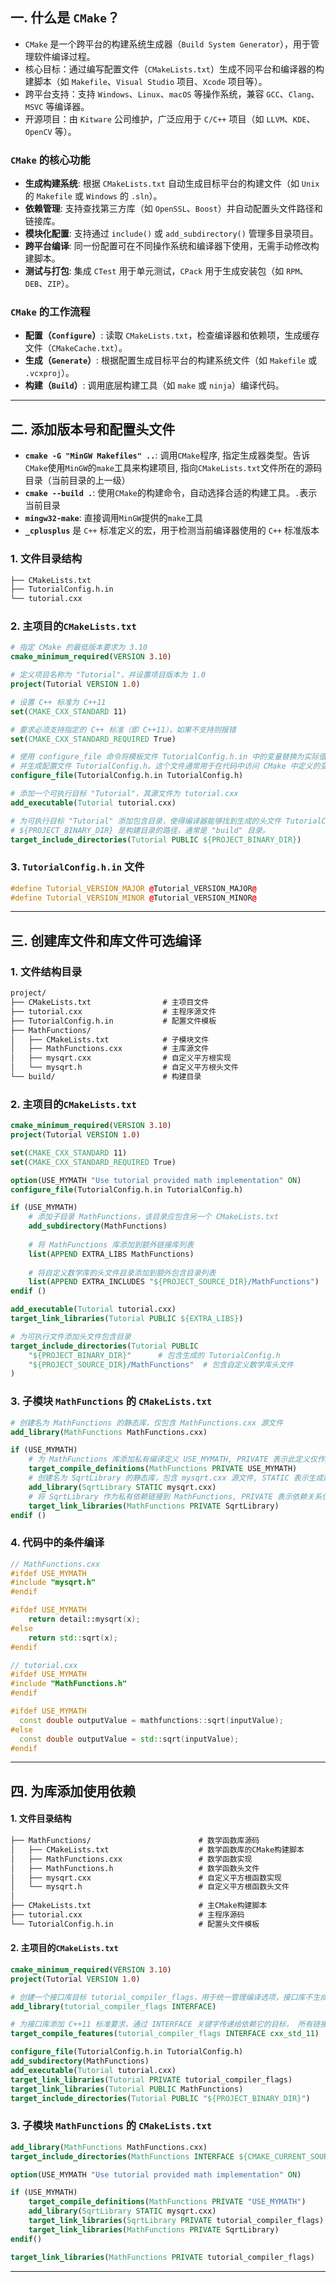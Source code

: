 ## 一. 什么是 `CMake`？
- `CMake` 是一个跨平台的构建系统生成器（`Build System Generator`），用于管理软件编译过程。
- 核心目标：通过编写配置文件（`CMakeLists.txt`）生成不同平台和编译器的构建脚本（如 `Makefile`、`Visual Studio` 项目、`Xcode` 项目等）。
- 跨平台支持：支持 `Windows`、`Linux`、`macOS` 等操作系统，兼容 `GCC`、`Clang`、`MSVC` 等编译器。
- 开源项目：由 `Kitware` 公司维护，广泛应用于 `C/C++` 项目（如 `LLVM`、`KDE`、`OpenCV` 等）。

### `CMake` 的核心功能
- **生成构建系统**: 根据 `CMakeLists.txt` 自动生成目标平台的构建文件（如 `Unix` 的 `Makefile` 或 `Windows` 的 `.sln`）。
- **依赖管理**: 支持查找第三方库（如 `OpenSSL`、`Boost`）并自动配置头文件路径和链接库。
- **模块化配置**: 支持通过 `include()` 或 `add_subdirectory()` 管理多目录项目。
- **跨平台编译**: 同一份配置可在不同操作系统和编译器下使用，无需手动修改构建脚本。
- **测试与打包**: 集成 `CTest` 用于单元测试，`CPack` 用于生成安装包（如 `RPM`、`DEB`、`ZIP`）。

### `CMake` 的工作流程
- **配置（`Configure`）**: 读取 `CMakeLists.txt`，检查编译器和依赖项，生成缓存文件（`CMakeCache.txt`）。
- **生成（`Generate`）**: 根据配置生成目标平台的构建系统文件（如 `Makefile` 或 `.vcxproj`）。
- **构建（`Build`）**: 调用底层构建工具（如 `make` 或 `ninja`）编译代码。

---

## 二. 添加版本号和配置头文件

- **`cmake -G "MinGW Makefiles" ..`**: 调用`CMake`程序, 指定生成器类型。告诉`CMake`使用`MinGW`的`make`工具来构建项目, 指向`CMakeLists.txt`文件所在的源码目录（当前目录的上一级）
- **`cmake --build .`**: 使用`CMake`的构建命令，自动选择合适的构建工具。`.`表示当前目录
- **`mingw32-make`**: 直接调用`MinGW`提供的`make`工具
- **`_cplusplus`** 是 `C++` 标准定义的宏，用于检测当前编译器使用的 `C++` 标准版本

### 1. 文件目录结构
```txt
├── CMakeLists.txt
├── TutorialConfig.h.in
└── tutorial.cxx
```

### 2. 主项目的`CMakeLists.txt`
```cmake
# 指定 CMake 的最低版本要求为 3.10
cmake_minimum_required(VERSION 3.10)

# 定义项目名称为 "Tutorial"，并设置项目版本为 1.0
project(Tutorial VERSION 1.0)

# 设置 C++ 标准为 C++11
set(CMAKE_CXX_STANDARD 11)

# 要求必须支持指定的 C++ 标准（即 C++11），如果不支持则报错
set(CMAKE_CXX_STANDARD_REQUIRED True)

# 使用 configure_file 命令将模板文件 TutorialConfig.h.in 中的变量替换为实际值，
# 并生成配置文件 TutorialConfig.h。这个文件通常用于在代码中访问 CMake 中定义的变量。
configure_file(TutorialConfig.h.in TutorialConfig.h)

# 添加一个可执行目标 "Tutorial"，其源文件为 tutorial.cxx
add_executable(Tutorial tutorial.cxx)

# 为可执行目标 "Tutorial" 添加包含目录，使得编译器能够找到生成的头文件 TutorialConfig.h。
# ${PROJECT_BINARY_DIR} 是构建目录的路径，通常是 "build" 目录。
target_include_directories(Tutorial PUBLIC ${PROJECT_BINARY_DIR})
```

### 3. `TutorialConfig.h.in` 文件
```c++
#define Tutorial_VERSION_MAJOR @Tutorial_VERSION_MAJOR@
#define Tutorial_VERSION_MINOR @Tutorial_VERSION_MINOR@
```

---

## 三. 创建库文件和库文件可选编译
### 1. 文件结构目录
```txt
project/
├── CMakeLists.txt                # 主项目文件
├── tutorial.cxx                  # 主程序源文件
├── TutorialConfig.h.in           # 配置文件模板
├── MathFunctions/
│   ├── CMakeLists.txt            # 子模块文件
│   ├── MathFunctions.cxx         # 主库源文件
│   ├── mysqrt.cxx                # 自定义平方根实现
│   └── mysqrt.h                  # 自定义平方根头文件
└── build/                        # 构建目录
```

### 2. 主项目的`CMakeLists.txt`
```cmake
cmake_minimum_required(VERSION 3.10)
project(Tutorial VERSION 1.0)

set(CMAKE_CXX_STANDARD 11)
set(CMAKE_CXX_STANDARD_REQUIRED True)

option(USE_MYMATH "Use tutorial provided math implementation" ON)
configure_file(TutorialConfig.h.in TutorialConfig.h)

if (USE_MYMATH)
    # 添加子目录 MathFunctions，该目录应包含另一个 CMakeLists.txt
    add_subdirectory(MathFunctions)
    
    # 将 MathFunctions 库添加到额外链接库列表
    list(APPEND EXTRA_LIBS MathFunctions)
    
    # 将自定义数学库的头文件目录添加到额外包含目录列表
    list(APPEND EXTRA_INCLUDES "${PROJECT_SOURCE_DIR}/MathFunctions")
endif ()

add_executable(Tutorial tutorial.cxx)
target_link_libraries(Tutorial PUBLIC ${EXTRA_LIBS})

# 为可执行文件添加头文件包含目录
target_include_directories(Tutorial PUBLIC
    "${PROJECT_BINARY_DIR}"      # 包含生成的 TutorialConfig.h
    "${PROJECT_SOURCE_DIR}/MathFunctions"  # 包含自定义数学库头文件
)
```

### 3. 子模块 `MathFunctions` 的 `CMakeLists.txt`
```cmake
# 创建名为 MathFunctions 的静态库，仅包含 MathFunctions.cxx 源文件
add_library(MathFunctions MathFunctions.cxx)

if (USE_MYMATH)
    # 为 MathFunctions 库添加私有编译定义 USE_MYMATH, PRIVATE 表示此定义仅作用于该库本身，不会传递给链接它的其他目标
    target_compile_definitions(MathFunctions PRIVATE USE_MYMATH)
    # 创建名为 SqrtLibrary 的静态库，包含 mysqrt.cxx 源文件, STATIC 表示生成静态库（.a/.lib）
    add_library(SqrtLibrary STATIC mysqrt.cxx)
    # 将 SqrtLibrary 作为私有依赖链接到 MathFunctions, PRIVATE 表示依赖关系仅作用于 MathFunctions，不会向上层传递
    target_link_libraries(MathFunctions PRIVATE SqrtLibrary)
endif ()
```

### 4. 代码中的条件编译

```c++
// MathFunctions.cxx
#ifdef USE_MYMATH
#include "mysqrt.h"
#endif

#ifdef USE_MYMATH
    return detail::mysqrt(x);
#else
    return std::sqrt(x);
#endif

// tutorial.cxx
#ifdef USE_MYMATH
#include "MathFunctions.h"
#endif

#ifdef USE_MYMATH
  const double outputValue = mathfunctions::sqrt(inputValue);
#else
  const double outputValue = std::sqrt(inputValue);
#endif
```
---

## 四. 为库添加使用依赖
#### 1. 文件目录结构
```txt
├── MathFunctions/                        # 数学函数库源码
│   ├── CMakeLists.txt                    # 数学函数库的CMake构建脚本
│   ├── MathFunctions.cxx                 # 数学函数实现
│   ├── MathFunctions.h                   # 数学函数头文件
│   ├── mysqrt.cxx                        # 自定义平方根函数实现
│   └── mysqrt.h                          # 自定义平方根函数头文件
│
├── CMakeLists.txt                        # 主CMake构建脚本
├── tutorial.cxx                          # 主程序源码
└── TutorialConfig.h.in                   # 配置头文件模板
```

#### 2. 主项目的`CMakeLists.txt`
```cmake
cmake_minimum_required(VERSION 3.10)
project(Tutorial VERSION 1.0)

# 创建一个接口库目标 tutorial_compiler_flags，用于统一管理编译选项，接口库不生成实际代码，仅用于传递编译特性（如 C++ 标准）
add_library(tutorial_compiler_flags INTERFACE)

# 为接口库添加 C++11 标准要求，通过 INTERFACE 关键字传递给依赖它的目标， 所有链接此库的目标会自动启用 C++11
target_compile_features(tutorial_compiler_flags INTERFACE cxx_std_11)

configure_file(TutorialConfig.h.in TutorialConfig.h)
add_subdirectory(MathFunctions)
add_executable(Tutorial tutorial.cxx)
target_link_libraries(Tutorial PRIVATE tutorial_compiler_flags)
target_link_libraries(Tutorial PUBLIC MathFunctions)
target_include_directories(Tutorial PUBLIC "${PROJECT_BINARY_DIR}")
```

### 3. 子模块 `MathFunctions` 的 `CMakeLists.txt`
```cmake
add_library(MathFunctions MathFunctions.cxx)
target_include_directories(MathFunctions INTERFACE ${CMAKE_CURRENT_SOURCE_DIR})

option(USE_MYMATH "Use tutorial provided math implementation" ON)

if (USE_MYMATH)
    target_compile_definitions(MathFunctions PRIVATE "USE_MYMATH")
    add_library(SqrtLibrary STATIC mysqrt.cxx)
    target_link_libraries(SqrtLibrary PRIVATE tutorial_compiler_flags)
    target_link_libraries(MathFunctions PRIVATE SqrtLibrary)
endif()

target_link_libraries(MathFunctions PRIVATE tutorial_compiler_flags)
```

---
